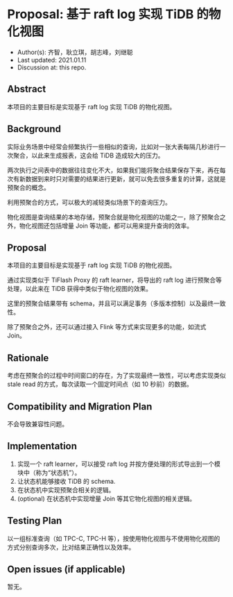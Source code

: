<!--
This is a template for TiDB's change proposal process, documented [here](./README.md).
-->

# Proposal: 基于 raft log 实现 TiDB 的物化视图

- Author(s):     齐智，耿立琪，胡志峰，刘继聪<!-- Author Name, Co-Author Name, with the link(s) of the GitHub profile page -->
- Last updated:  2021.01.11<!-- Date -->
- Discussion at: this repo.

## Abstract

本项目的主要目标是实现基于 raft log 实现 TiDB 的物化视图。

<!--
A short summary of the proposal:
- What is the issue that the proposal aims to solve?
- What needs to be done in this proposal?
- What is the impact of this proposal?
-->

## Background

实际业务场景中经常会频繁执行一些相似的查询，比如对一张大表每隔几秒进行一次聚合，以此来生成报表，这会给 TiDB 造成较大的压力。

两次执行之间表中的数据往往变化不大，如果我们能将聚合结果保存下来，再在每次有新数据到来时只对需要的结果进行更新，就可以免去很多重复的计算，这就是预聚合的概念。

利用预聚合的方式，可以极大的减轻类似场景下的查询压力。

物化视图是查询结果的本地存储，预聚合就是物化视图的功能之一，除了预聚合之外，物化视图还包括增量 Join 等功能，都可以用来提升查询的效率。

<!--
An introduction of the necessary background and the problem being solved by the proposed change:
- The drawback of the current feature and the corresponding use case
- The expected outcome of this proposal.
-->

## Proposal

本项目的主要目标是实现基于 raft log 实现 TiDB 的物化视图。

通过实现类似于 TiFlash Proxy 的 raft learner，将导出的 raft log 进行预聚合等处理，以此来在 TiDB 获得中类似于物化视图的效果。

这里的预聚合结果带有 schema，并且可以满足事务（多版本控制）以及最终一致性。

除了预聚合之外，还可以通过接入 Flink 等方式来实现更多的功能，如流式 Join。


<!--
A precise statement of the proposed change:
- The new named concepts and a set of metrics to be collected in this proposal (if applicable)
- The overview of the design.
- How it works?
- What needs to be changed to implement this design?
- What may be positively influenced by the proposed change?
- What may be negatively impacted by the proposed change?
-->

## Rationale

考虑在预聚合的过程中时间窗口的存在，为了实现最终一致性，可以考虑实现类似 stale read 的方式，每次读取一个固定时间点（如 10 秒前）的数据。

<!--
A discussion of alternate approaches and the trade-offs, advantages, and disadvantages of the specified approach:
- How other systems solve the same issue?
- What other designs have been considered and what are their disadvantages?
- What is the advantage of this design compared with other designs?
- What is the disadvantage of this design?
- What is the impact of not doing this?
-->

## Compatibility and Migration Plan

不会导致兼容性问题。
<!--
A discussion of the change with regard to the compatibility issues:
- Does this proposal make TiDB not compatible with the old versions?
- Does this proposal make TiDB not compatible with TiDB tools?
    + [BR](https://github.com/pingcap/br)
    + [DM](https://github.com/pingcap/dm)
    + [Dumpling](https://github.com/pingcap/dumpling)
    + [TiCDC](https://github.com/pingcap/ticdc)
    + [TiDB Binlog](https://github.com/pingcap/tidb-binlog)
    + [TiDB Lightning](https://github.com/pingcap/tidb-lightning)
- If the existing behavior will be changed, how will we phase out the older behavior?
- Does this proposal make TiDB more compatible with MySQL?
- What is the impact(if any) on the data migration:
    + from MySQL to TiDB
    + from TiDB to MySQL
    + from old TiDB cluster to new TiDB cluster
-->

## Implementation

1. 实现一个 raft learner，可以接受 raft log 并按方便处理的形式导出到一个模块中（称为“状态机”）。
2. 让状态机能够接收 TiDB 的 schema.
3. 在状态机中实现预聚合相关的逻辑。
4. (optional) 在状态机中实现增量 Join 等其它物化视图的相关逻辑。

<!--
A detailed description for each step in the implementation:
- Does any former steps block this step?
- Who will do it?
- When to do it?
- How long it takes to accomplish it?
-->

## Testing Plan

以一组标准查询（如 TPC-C, TPC-H 等），按使用物化视图与不使用物化视图的方式分别查询多次，比对结果正确性以及效率。

<!--
A brief description on how the implementation will be tested. Both integration test and unit test should consider the following things:
- How to ensure that the implementation works as expected?
- How will we know nothing broke?
-->

## Open issues (if applicable)

暂无。

<!--
A discussion of issues relating to this proposal for which the author does not know the solution. This section may be omitted if there are none.
-->

